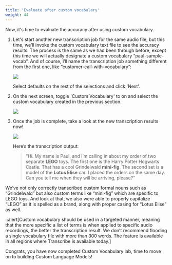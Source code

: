 ```yaml
---
title: 'Evaluate after custom vocabulary'
weight: 44
---
```


Now, it's time to evaluate the accuracy after using custom vocabulary.

1. Let's start another new transcription job for the same audio file, but this time, we’ll invoke the custom vocabulary text file to see the accuracy results. The process is the same as we had been through before, except this time we will actually designate a custom vocabulary “paul-sample-vocab”. And of course, I’ll name the transcription job something different from the first one, like “customer-call-with-vocabulary”:

    ![](../static/images/lab3-custom-vocab/custom-vocab-2.png)

    Select defaults on the rest of the selections and click 'Next'.

2. On the next screen, toggle 'Custom Vocabulary' to on and select the custom vocabulary created in the previous section.

    ![](../static/images/lab3-custom-vocab/custom-vocab-7.png)


3. Once the job is complete, take a look at the new transcription results now!

    ![](../static/custom-vocab-10.gif)

    Here’s the transcription output:

    > “Hi. My name is Paul, and I’m calling in about my order of two separate **LEGO** toys. The first one is the Harry Potter Hogwarts Castle. That has a cool Grindelwald **mini-fig**. The second set is a model of the **Lotus Elise** car. I placed the orders on the same day. Can you tell me when they will be arriving, please?”

We’ve not only correctly transcribed custom formal nouns such as “Grindelwald” but also custom terms like “mini-fig” which are specific to LEGO toys. And look at that, we also were able to properly capitalize “LEGO” as it is spelled as a brand, along with proper casing for “Lotus Elise” as well.


::alert[Custom vocabulary should be used in a targeted manner, meaning that the more specific a list of terms is when applied to specific audio recordings, the better the transcription result. We don’t recommend flooding a single vocabulary file with more than 300 words. The feature is available in all regions where Transcribe is available today.]

Congrats, you have now completed Custom Vocabulary lab, time to move on to building Custom Language Models!
